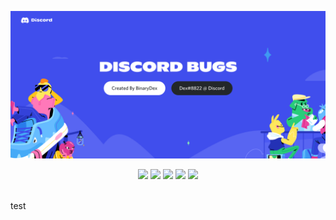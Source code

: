 ![Discord Bugs Banner](Images/DiscordBugsBanner.png)
<p align="center">
  <img src="https://img.shields.io/github/issues/BinaryDex/DiscordBugs?label=Issues&logo=github&style=flat">
  <img src="https://img.shields.io/github/issues-pr/BinaryDex/DiscordBugs?label=Pull%20Requests&logo=github&style=flat">
  <img src="https://img.shields.io/github/forks/BinaryDex/DiscordBugs?label=Forks&logo=github&style=flat">
  <img src="https://img.shields.io/github/stars/BinaryDex/DiscordBugs?color=yellow&label=Stars&logo=github&style=flat">
  <img src="https://img.shields.io/github/repo-size/BinaryDex/DiscordBugs?label=Size&logo=github&style=flat">
</p>
<br>
test
